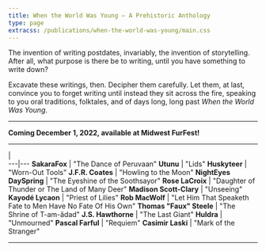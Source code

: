 ```yaml
---
title: When the World Was Young — A Prehistoric Anthology
type: page
extracss: /publications/when-the-world-was-young/main.css
---
```


<style>
</style>

The invention of writing postdates, invariably, the invention of storytelling. After all, what purpose is there be to writing, until you have something to write down?

Excavate these writings, then. Decipher them carefully. Let them, at last, convince you to forget writing until instead they sit across the fire, speaking to you oral traditions, folktales, and of days long, long past *When the World Was Young*.

-----

**Coming December 1, 2022, available at Midwest FurFest!**

-----

   |   
---|---
**SakaraFox** | "The Dance of Peruvaan"
**Utunu** | "Lids"
**Huskyteer** | "Worn-Out Tools"
**J.F.R. Coates** | "Howling to the Moon"
**NightEyes DaySpring** | "The Eyeshine of the Soothsayor"
**Rose LaCroix** | "Daughter of Thunder or The Land of Many Deer"
**Madison Scott-Clary** | "Unseeing"
**Kayodé Lycaon** | "Priest of Lilies"
**Rob MacWolf** | "Let Him That Speaketh Fate to Men Have No Fate Of His Own"
**Thomas "Faux" Steele** | "The Shrine of T-am-ădad"
**J.S. Hawthorne** | "The Last Giant"
**Huldra** | "Unmourned"
**Pascal Farful** | "Requiem"
**Casimir Laski** | "Mark of the Stranger"

-----
